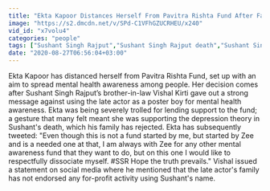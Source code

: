 ```yaml
---
title: "Ekta Kapoor Distances Herself From Pavitra Rishta Fund After Facing Severe Backlash"
image: "https://s2.dmcdn.net/v/SPd-C1VFhGZUCRHEU/x240"
vid_id: "x7volu4"
categories: "people"
tags: ["Sushant Singh Rajput","Sushant Singh Rajput death","Sushant Singh Rajput cbi enquiry"]
date: "2020-08-27T06:56:04+03:00"
---
```

Ekta Kapoor has distanced herself from Pavitra Rishta Fund, set up with an aim to spread mental health awareness among people. Her decision comes after Sushant Singh Rajput’s brother-in-law Vishal Kirti gave out a strong message against using the late actor as a poster boy for mental health awareness.  Ekta was being severely trolled for lending support to the fund; a gesture that many felt meant she was supporting the depression theory in Sushant's death, which his family has rejected. Ekta has subsequently tweeted: &quot;Even though this is not a fund started by me, but started by Zee and is a needed one at that, I am always with Zee for any other mental awareness fund that they want to do, but on this one I would like to respectfully dissociate myself. #SSR Hope the truth prevails.&quot; Vishal issued a statement on social media where he mentioned that the late actor's family has not endorsed any for-profit activity using Sushant's name.
